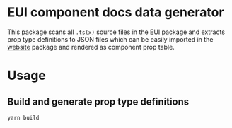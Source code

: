 # EUI component docs data generator

This package scans all `.ts(x)` source files in the [EUI](../eui) package and extracts prop type definitions to
JSON files which can be easily imported in the [website](../website) package and rendered as component prop table.

# Usage

## Build and generate prop type definitions

```bash
yarn build
```
